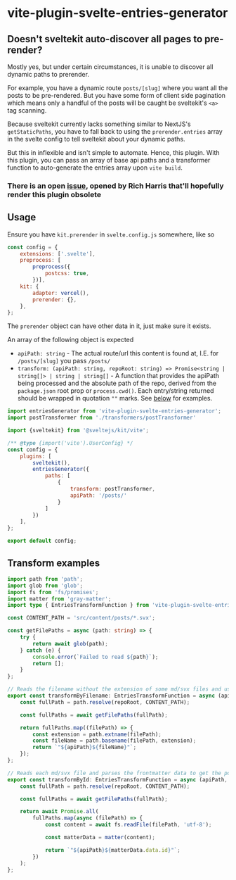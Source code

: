 # vite-plugin-svelte-entries-generator

## Doesn't sveltekit auto-discover all pages to pre-render?

Mostly yes, but under certain circumstances, it is unable to discover all dynamic paths to prerender.

For example, you have a dynamic route `posts/[slug]` where you want all the posts to be pre-rendered. But you have some
form of client side pagination which means only a handful of the posts will be caught be sveltekit's `<a>` tag scanning.

Because sveltekit currently lacks something similar to NextJS's `getStaticPaths`, you have to fall back to using
the `prerender.entries` array in the svelte config to tell sveltekit about your dynamic paths.

But this in inflexible and isn't simple to automate. Hence, this plugin. With this plugin, you can pass an array of
base api paths and a transformer function to auto-generate the entries array upon `vite build`.

### There is an open [issue](https://github.com/sveltejs/kit/issues/9506), opened by Rich Harris that'll hopefully render this plugin obsolete

## Usage

Ensure you have `kit.prerender` in `svelte.config.js` somewhere, like so

```js
const config = {
    extensions: ['.svelte'],
    preprocess: [
        preprocess({
            postcss: true,
        })],
    kit: {
        adapter: vercel(),
        prerender: {},
    },
};
```

The `prerender` object can have other data in it, just make sure it exists.

An array of the following object is expected

- `apiPath: string` - The actual route/url this content is found at, I.E. for `/posts/[slug]` you pass `/posts/`
- `transform: (apiPath: string, repoRoot: string) => Promise<string | string[]> | string | string[]` - A function that
  provides the apiPath being processed and the absolute path of the repo, derived from the `package.json` root prop
  or `process.cwd()`. Each entry/string returned should be wrapped in quotation `""` marks. See [below](#transform-examples) for examples.

```js
import entriesGenerator from 'vite-plugin-svelte-entries-generator';
import postTransformer from './transformers/postTransformer'

import {sveltekit} from '@sveltejs/kit/vite';

/** @type {import('vite').UserConfig} */
const config = {
    plugins: [
        sveltekit(),
        entriesGenerator({
            paths: [
                {
                    transform: postTransformer,
                    apiPath: '/posts/'
                }
            ]
        })
    ],
};

export default config;
```

## Transform examples

```ts
import path from 'path';
import glob from 'glob';
import fs from 'fs/promises';
import matter from 'gray-matter';
import type { EntriesTransformFunction } from 'vite-plugin-svelte-entries-generator';

const CONTENT_PATH = 'src/content/posts/*.svx';

const getFilePaths = async (path: string) => {
	try {
		return await glob(path);
	} catch (e) {
		console.error(`Failed to read ${path}`);
		return [];
	}
};

// Reads the filename without the extension of some md/svx files and uses that filename as the slug
export const transformByFilename: EntriesTransformFunction = async (apiPath, repoRoot) => {
	const fullPath = path.resolve(repoRoot, CONTENT_PATH);

	const fullPaths = await getFilePaths(fullPath);

	return fullPaths.map((filePath) => {
		const extension = path.extname(filePath);
		const fileName = path.basename(filePath, extension);
		return `"${apiPath}${fileName}"`;
	});
};

// Reads each md/svx file and parses the frontmatter data to get the posts id and uses that as the slug 
export const transformById: EntriesTransformFunction = async (apiPath, repoRoot) => {
	const fullPath = path.resolve(repoRoot, CONTENT_PATH);

	const fullPaths = await getFilePaths(fullPath);

	return await Promise.all(
		fullPaths.map(async (filePath) => {
			const content = await fs.readFile(filePath, 'utf-8');

			const matterData = matter(content);

			return `"${apiPath}${matterData.data.id}"`;
		})
	);
};

```

